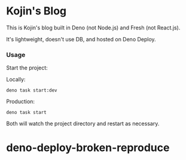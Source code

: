 # Kojin's Blog

This is Kojin's blog built in Deno (not Node.js) and Fresh (not React.js).

It's lightweight, doesn't use DB, and hosted on Deno Deploy.

### Usage

Start the project:

Locally:
```
deno task start:dev
```

Production:
```
deno task start
```

Both will watch the project directory and restart as necessary.
# deno-deploy-broken-reproduce
